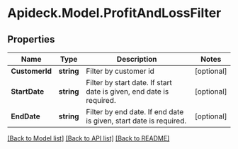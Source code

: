 # Apideck.Model.ProfitAndLossFilter

## Properties

Name | Type | Description | Notes
------------ | ------------- | ------------- | -------------
**CustomerId** | **string** | Filter by customer id | [optional] 
**StartDate** | **string** | Filter by start date. If start date is given, end date is required. | [optional] 
**EndDate** | **string** | Filter by end date. If end date is given, start date is required. | [optional] 

[[Back to Model list]](../README.md#documentation-for-models) [[Back to API list]](../README.md#documentation-for-api-endpoints) [[Back to README]](../README.md)

